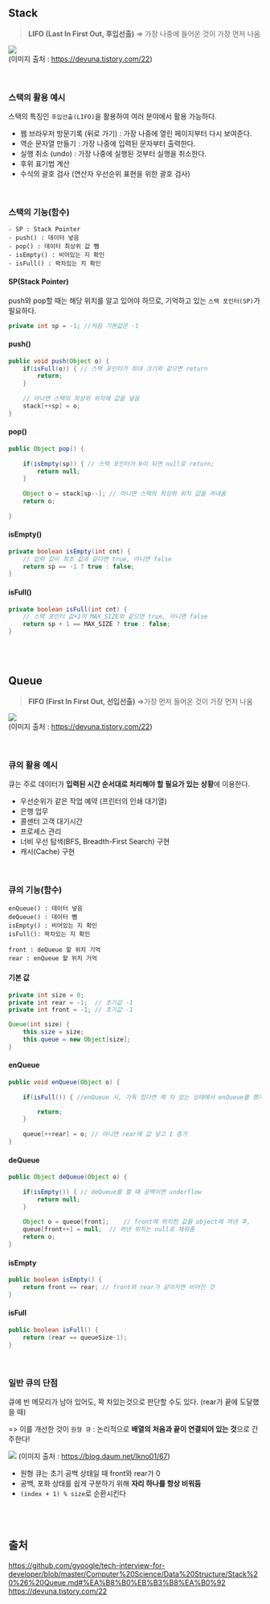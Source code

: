 ## Stack
>**LIFO (Last In First Out, 후입선출)**
>=> 가장 나중에 들어온 것이 가장 먼저 나옴

![](https://images.velog.io/images/yanghl98/post/d746702d-5492-49f3-a16f-01561b6915d4/image.png)<br>
(이미지 출처 : https://devuna.tistory.com/22)

<br>

### 스택의 활용 예시

스택의 특징인 `후입선출(LIFO)`을 활용하여 여러 분야에서 활용 가능하다.

- 웹 브라우저 방문기록 (뒤로 가기) : 가장 나중에 열린 페이지부터 다시 보여준다.
- 역순 문자열 만들기 : 가장 나중에 입력된 문자부터 출력한다.
- 실행 취소 (undo) : 가장 나중에 실행된 것부터 실행을 취소한다.
- 후위 표기법 계산
- 수식의 괄호 검사 (연산자 우선순위 표현을 위한 괄호 검사)

<br>

### 스택의 기능(함수)

```
- SP : Stack Pointer
- push() : 데이터 넣음
- pop() : 데이터 최상위 값 뺌
- isEmpty() : 비어있는 지 확인
- isFull() : 꽉차있는 지 확인
```


#### SP(Stack Pointer)
push와 pop할 때는 해당 위치를 알고 있어야 하므로, 기억하고 있는 `스택 포인터(SP)`가 필요하다.
```java
private int sp = -1; //처음 기본값은 -1
```


#### push()
```java
public void push(Object o) {
    if(isFull(o)) { // 스택 포인터가 최대 크기와 같으면 return
        return;
    }
    
    // 아니면 스택의 최상위 위치에 값을 넣음
    stack[++sp] = o;
}
```


#### pop()
```java
public Object pop() {
    
    if(isEmpty(sp)) { // 스택 포인터가 0이 되면 null로 return;
        return null;
    }
    
    Object o = stack[sp--]; // 아니면 스택의 최상위 위치 값을 꺼내옴
    return o;
    
}
```

#### isEmpty()
```java
private boolean isEmpty(int cnt) {
    // 입력 값이 최초 값과 같다면 true, 아니면 false
    return sp == -1 ? true : false; 
}
```


#### isFull()
```java
private boolean isFull(int cnt) {
    // 스택 포인터 값+1이 MAX_SIZE와 같으면 true, 아니면 false
    return sp + 1 == MAX_SIZE ? true : false; 
}
```


<br><br>

## Queue
>**FIFO (First In First Out, 선입선출)**
>=>가장 먼저 들어온 것이 가장 먼저 나옴

![](https://images.velog.io/images/yanghl98/post/e10870dd-aa1a-4cb4-8118-cbff7d1a15a9/image.png)<br>
(이미지 출처 : https://devuna.tistory.com/22)

<br>

### 큐의 활용 예시

 

큐는 주로 데이터가 **입력된 시간 순서대로 처리해야 할 필요가 있는 상황**에 이용한다.

- 우선순위가 같은 작업 예약 (프린터의 인쇄 대기열)
- 은행 업무
- 콜센터 고객 대기시간
- 프로세스 관리
- 너비 우선 탐색(BFS, Breadth-First Search) 구현
- 캐시(Cache) 구현

<br>

### 큐의 기능(함수)

```
enQueue() : 데이터 넣음
deQueue() : 데이터 뺌
isEmpty() : 비어있는 지 확인
isFull(): 꽉차있는 지 확인 

front : deQueue 할 위치 기억
rear : enQueue 할 위치 기억
```

#### 기본 값
```java
private int size = 0; 
private int rear = -1; 	// 초기값 -1
private int front = -1; // 초기값 -1

Queue(int size) { 
    this.size = size;
    this.queue = new Object[size];
}
```

#### enQueue
```java
public void enQueue(Object o) {
    
    if(isFull()) { //enQueue 시, 가득 찼다면 꽉 차 있는 상태에서 enQueue를 했기 때문에 overflow

        return;
    }
    
    queue[++rear] = o; // 아니면 rear에 값 넣고 1 증가
}
```


#### deQueue
```java
public Object deQueue(Object o) {
    
    if(isEmpty()) { // deQueue를 할 때 공백이면 underflow
        return null;
    }
    
    Object o = queue[front]; 	// front에 위치한 값을 object에 꺼낸 후,
    queue[front++] = null; 	// 꺼낸 위치는 null로 채워줌
    return o;
}
```


#### isEmpty
```java
public boolean isEmpty() {
    return front == rear; // front와 rear가 같아지면 비어진 것
}
```


#### isFull
```java
public boolean isFull() {
    return (rear == queueSize-1);
}
```

<br>

### 일반 큐의 단점
큐에 빈 메모리가 남아 있어도, 꽉 차있는것으로 판단할 수도 있다. (rear가 끝에 도달했을 때)


=> 이를 개선한 것이 `원형 큐` : 논리적으로 **배열의 처음과 끝이 연결되어 있는 것**으로 간주한다!

![](https://images.velog.io/images/yanghl98/post/7b0f7bbf-2d08-4e72-8bfe-0c0a63c4e91f/image.png)
(이미지 출처 : https://blog.daum.net/lkno01/67)

- 원형 큐는 초기 공백 상태일 때 front와 rear가 0
- 공백, 포화 상태를 쉽게 구분하기 위해 **자리 하나를 항상 비워둠**
- `(index + 1) % size`로 순환시킨다


<br><br>

## 출처
https://github.com/gyoogle/tech-interview-for-developer/blob/master/Computer%20Science/Data%20Structure/Stack%20%26%20Queue.md#%EA%B8%B0%EB%B3%B8%EA%B0%92<br>
https://devuna.tistory.com/22<br>
